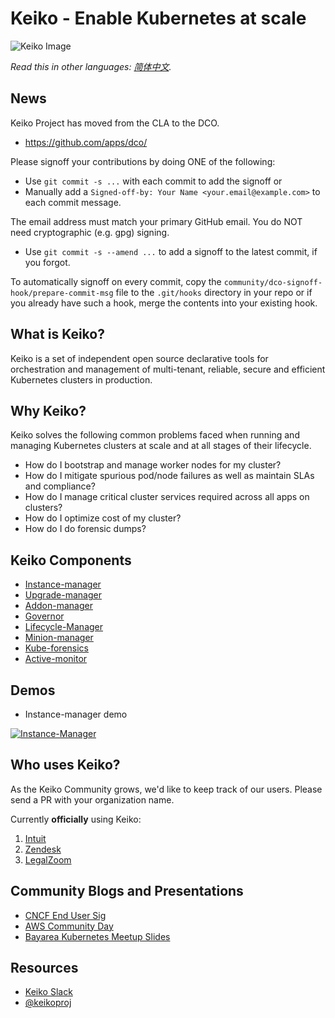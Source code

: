 # Keiko - Enable Kubernetes at scale

![Keiko Image](Keiko-Final-Small.png)

*Read this in other languages: [简体中文](README.zh-cn.md).*

## News

Keiko Project has moved from the CLA to the DCO.
* https://github.com/apps/dco/

Please signoff your contributions by doing ONE of the following:
* Use `git commit -s ...` with each commit to add the signoff or
* Manually add a `Signed-off-by: Your Name <your.email@example.com>` to each commit message.

The email address must match your primary GitHub email. You do NOT need cryptographic (e.g. gpg) signing.
* Use `git commit -s --amend ...` to add a signoff to the latest commit, if you forgot.

To automatically signoff on every commit, copy the `community/dco-signoff-hook/prepare-commit-msg` file to the `.git/hooks` directory in your repo or if you already have such a hook, merge the contents into your existing hook.

## What is Keiko?

Keiko is a set of independent open source declarative tools for orchestration and management of multi-tenant, reliable, secure and efficient Kubernetes clusters in production.


## Why Keiko?
Keiko solves the following common problems faced when running and managing Kubernetes clusters at scale and at all stages of their lifecycle.

* How do I bootstrap and manage worker nodes for my cluster?
* How do I mitigate spurious pod/node failures as well as maintain SLAs and compliance?
* How do I manage critical cluster services required across all apps on clusters?
* How do I optimize cost of my cluster?
* How do I do forensic dumps?

## Keiko Components
* [Instance-manager](https://github.com/keikoproj/instance-manager)
* [Upgrade-manager](https://github.com/keikoproj/upgrade-manager)
* [Addon-manager](https://github.com/keikoproj/addon-manager)
* [Governor](https://github.com/keikoproj/governor)
* [Lifecycle-Manager](https://github.com/keikoproj/lifecycle-manager)
* [Minion-manager](https://github.com/keikoproj/minion-manager)
* [Kube-forensics](https://github.com/keikoproj/kube-forensics)
* [Active-monitor](https://github.com/keikoproj/active-monitor)

## Demos

* Instance-manager demo

[![Instance-Manager](http://img.youtube.com/vi/-HZokimmSxQ/0.jpg)](https://www.youtube.com/watch?v=-HZokimmSxQ "instance-manager demo")
  
## Who uses Keiko?
As the Keiko Community grows, we'd like to keep track of our users. Please send a PR with your organization name.

Currently **officially** using Keiko:

1. [Intuit](https://www.intuit.com/)
1. [Zendesk](https://www.zendesk.com/)
1. [LegalZoom](https://legalzoom.com)

## Community Blogs and Presentations
* [CNCF End User Sig](https://github.com/keikoproj/keiko/blob/master/presentations/Keiko.pdf)
* [AWS Community Day](https://www.youtube.com/watch?v=kdSE8r7uzXc&feature=youtu.be&t=1)
* [Bayarea Kubernetes Meetup Slides](https://github.com/keikoproj/keiko/blob/master/presentations/Keikoproj%20Instance%20and%20Addon%20Management%20Bayarea%20Kubernetes%20meetup.pdf)

## Resources
* [Keiko Slack](https://join.slack.com/t/orkaproj/shared_invite/enQtNzM3MTM1MDA5MjcxLWU4NTc5Nzc5OTVjOWI1NzA5NWNmNGExMDBmNjU2MDE1ZmZiOGU3ZGZkYmY0N2UzMzQ5MDEyMzQwY2UyMjdhOGI)
* [@keikoproj](https://twitter.com/KeikoProj)
